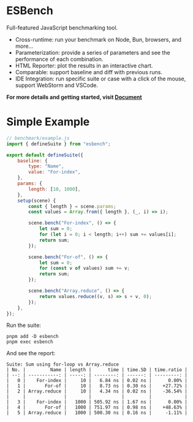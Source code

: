 # ESBench

Full-featured JavaScript benchmarking tool.

* Cross-runtime: run your benchmark on Node, Bun, browsers, and more...
* Parameterization: provide a series of parameters and see the performance of each combination.
* HTML Reporter: plot the results in an interactive chart.
* Comparable: support baseline and diff with previous runs.
* IDE Integration: run specific suite or case with a click of the mouse, support WebStorm and VSCode.

**For more details and getting started, visit [Document](https://esbench-docs-mirror.vercel.app)**

# Simple Example

```javascript
// benchmark/example.js
import { defineSuite } from "esbench";

export default defineSuite({
    baseline: {
        type: "Name",
        value: "For-index",
    },
    params: {
        length: [10, 1000],
    },
    setup(scene) {
        const { length } = scene.params;
        const values = Array.from({ length }, (_, i) => i);

        scene.bench("For-index", () => {
            let sum = 0;
            for (let i = 0; i < length; i++) sum += values[i];
            return sum;
        });

        scene.bench("For-of", () => {
            let sum = 0;
            for (const v of values) sum += v;
            return sum;
        });

        scene.bench("Array.reduce", () => {
            return values.reduce((v, s) => s + v, 0);
        });
    },
});
```

Run the suite:

```shell
pnpm add -D esbench
pnpm exec esbench
```

And see the report:

```text
Suite: Sum using for-loop vs Array.reduce
| No. |         Name | length |      time | time.SD | time.ratio |
| --: | -----------: | -----: | --------: | ------: | ---------: |
|   0 |    For-index |     10 |   6.84 ns | 0.02 ns |      0.00% |
|   1 |       For-of |     10 |   8.73 ns | 0.30 ns |    +27.72% |
|   2 | Array.reduce |     10 |   4.34 ns | 0.02 ns |    -36.54% |
|     |              |        |           |         |            |
|   3 |    For-index |   1000 | 505.92 ns | 1.67 ns |      0.00% |
|   4 |       For-of |   1000 | 751.97 ns | 0.98 ns |    +48.63% |
|   5 | Array.reduce |   1000 | 500.30 ns | 0.16 ns |     -1.11% |
```

